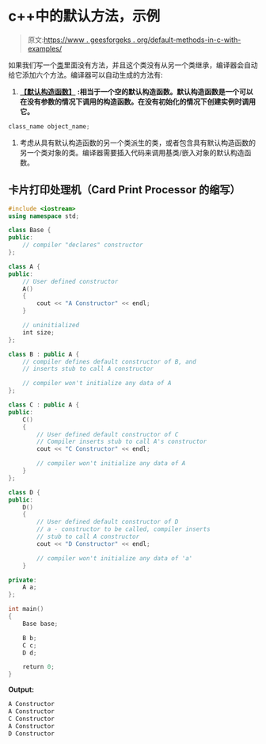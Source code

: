 # c++中的默认方法，示例

> 原文:[https://www . geesforgeks . org/default-methods-in-c-with-examples/](https://www.geeksforgeeks.org/default-methods-in-c-with-examples/)

如果我们写一个[类](https://www.geeksforgeeks.org/c-classes-and-objects/)里面没有方法，并且这个类没有从另一个类继承，编译器会自动给它添加六个方法。编译器可以自动生成的方法有:

1.  [**【默认构造函数】**](https://www.geeksforgeeks.org/c-internals-default-constructors-set-1/) **:相当于一个空的默认构造函数。默认构造函数是一个可以在没有参数的情况下调用的构造函数。在没有初始化的情况下创建实例时调用它。** 

```cpp
class_name object_name;
```

1.  考虑从具有默认构造函数的另一个类派生的类，或者包含具有默认构造函数的另一个类对象的类。编译器需要插入代码来调用基类/嵌入对象的默认构造函数。

## 卡片打印处理机（Card Print Processor 的缩写）

```cpp
#include <iostream>
using namespace std;

class Base {
public:
    // compiler "declares" constructor
};

class A {
public:
    // User defined constructor
    A()
    {
        cout << "A Constructor" << endl;
    }

    // uninitialized
    int size;
};

class B : public A {
    // compiler defines default constructor of B, and
    // inserts stub to call A constructor

    // compiler won't initialize any data of A
};

class C : public A {
public:
    C()
    {
        // User defined default constructor of C
        // Compiler inserts stub to call A's constructor
        cout << "C Constructor" << endl;

        // compiler won't initialize any data of A
    }
};

class D {
public:
    D()
    {
        // User defined default constructor of D
        // a - constructor to be called, compiler inserts
        // stub to call A constructor
        cout << "D Constructor" << endl;

        // compiler won't initialize any data of 'a'
    }

private:
    A a;
};

int main()
{
    Base base;

    B b;
    C c;
    D d;

    return 0;
}
```

**Output:** 

```cpp
A Constructor
A Constructor
C Constructor
A Constructor
D Constructor
```